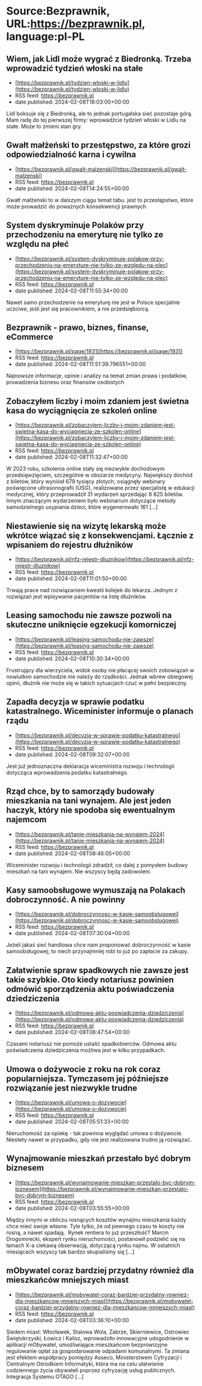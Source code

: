 # Source:Bezprawnik, URL:https://bezprawnik.pl, language:pl-PL

## Wiem, jak Lidl może wygrać z Biedronką. Trzeba wprowadzić tydzień włoski na stałe
 - [https://bezprawnik.pl/tydzien-wloski-w-lidlu](https://bezprawnik.pl/tydzien-wloski-w-lidlu)
 - RSS feed: https://bezprawnik.pl
 - date published: 2024-02-08T18:03:00+00:00

Lidl boksuje się z Biedronką, ale to jednak portugalska sieć pozostaje górą. Mam radę do tej pierwszej firmy: wprowadźcie tydzień włoski w Lidlu na stałe. Może to zmieni stan gry.

## Gwałt małżeński to przestępstwo, za które grozi odpowiedzialność karna i cywilna
 - [https://bezprawnik.pl/gwalt-malzenski](https://bezprawnik.pl/gwalt-malzenski)
 - RSS feed: https://bezprawnik.pl
 - date published: 2024-02-08T14:24:55+00:00

Gwałt małżeński to w dalszym ciągu temat tabu. jest to przestępstwo, które może prowadzić do poważnych konsekwencji prawnych

## System dyskryminuje Polaków przy przechodzeniu na emeryturę nie tylko ze względu na płeć
 - [https://bezprawnik.pl/system-dyskryminuje-polakow-przy-przechodzeniu-na-emeryture-nie-tylko-ze-wzgledu-na-plec](https://bezprawnik.pl/system-dyskryminuje-polakow-przy-przechodzeniu-na-emeryture-nie-tylko-ze-wzgledu-na-plec)
 - RSS feed: https://bezprawnik.pl
 - date published: 2024-02-08T11:55:34+00:00

Nawet samo przechodzenie na emeryturę nie jest w Polsce specjalnie uczciwe, jeśli jest się pracownikiem, a nie przedsiębiorcą.

## Bezprawnik - prawo, biznes, finanse, eCommerce
 - [https://bezprawnik.pl/page/1931](https://bezprawnik.pl/page/1931)
 - RSS feed: https://bezprawnik.pl
 - date published: 2024-02-08T11:51:39.796551+00:00

Najnowsze informacje, opinie i analizy na temat zmian prawa i podatków, prowadzenia biznesu oraz finansów osobistych

## Zobaczyłem liczby i moim zdaniem jest świetna kasa do wyciągnięcia ze szkoleń online
 - [https://bezprawnik.pl/zobaczylem-liczby-i-moim-zdaniem-jest-swietna-kasa-do-wyciagniecia-ze-szkolen-online](https://bezprawnik.pl/zobaczylem-liczby-i-moim-zdaniem-jest-swietna-kasa-do-wyciagniecia-ze-szkolen-online)
 - RSS feed: https://bezprawnik.pl
 - date published: 2024-02-08T11:32:47+00:00

W 2023 roku, szkolenia online stały się niezwykle dochodowym przedsięwzięciem, szczególnie w obszarze medycyny. Największy dochód z biletów, który wyniósł 679 tysięcy złotych, osiągnęły webinary poświęcone ultrasonografii (USG), realizowane przez specjalistę w edukacji medycznej, który przeprowadził 31 wydarzeń sprzedając 6 825 biletów. Innym znaczącym wydarzeniem było webinarium dotyczące metody samodzielnego usypiania dzieci, które wygenerowało 161 […]

## Niestawienie się na wizytę lekarską może wkrótce wiązać się z konsekwencjami. Łącznie z wpisaniem do rejestru dłużników
 - [https://bezprawnik.pl/nfz-rejestr-dluznikow](https://bezprawnik.pl/nfz-rejestr-dluznikow)
 - RSS feed: https://bezprawnik.pl
 - date published: 2024-02-08T11:01:50+00:00

Trwają prace nad rozwiązaniem kwestii kolejek do lekarza. Jednym z rozwiązań jest wpisywanie pacjentów na listę dłużników.

## Leasing samochodu nie zawsze pozwoli na skuteczne uniknięcie egzekucji komorniczej
 - [https://bezprawnik.pl/leasing-samochodu-nie-zawsze](https://bezprawnik.pl/leasing-samochodu-nie-zawsze)
 - RSS feed: https://bezprawnik.pl
 - date published: 2024-02-08T10:30:34+00:00

Frustrujący dla wierzyciela, widok osoby nie płacącej swoich zobowiązań w nowiutkim samochodzie nie należy do rzadkości. Jednak wbrew obiegowej opinii, dłużnik nie może się w takich sytuacjach czuć w pełni bezpieczny.

## Zapadła decyzja w sprawie podatku katastralnego. Wiceminister informuje o planach rządu
 - [https://bezprawnik.pl/decyzja-w-sprawie-podatku-katastralnego](https://bezprawnik.pl/decyzja-w-sprawie-podatku-katastralnego)
 - RSS feed: https://bezprawnik.pl
 - date published: 2024-02-08T09:32:07+00:00

Jest już jednoznaczna deklaracja wiceministra rozwoju i technologii dotycząca wprowadzenia podatku katastralnego.

## Rząd chce, by to samorządy budowały mieszkania na tani wynajem. Ale jest jeden haczyk, który nie spodoba się ewentualnym najemcom
 - [https://bezprawnik.pl/tanie-mieszkania-na-wynajem-2024](https://bezprawnik.pl/tanie-mieszkania-na-wynajem-2024)
 - RSS feed: https://bezprawnik.pl
 - date published: 2024-02-08T08:46:05+00:00

Wiceminister rozwoju i technologii zdradził, co dalej z pomysłem budowy mieszkań na tani wynajem. Nie wszyscy będą zadowoleni.

## Kasy samoobsługowe wymuszają na Polakach dobroczynność. A nie powinny
 - [https://bezprawnik.pl/dobroczynnosc-w-kasie-samoobslugowej](https://bezprawnik.pl/dobroczynnosc-w-kasie-samoobslugowej)
 - RSS feed: https://bezprawnik.pl
 - date published: 2024-02-08T07:30:04+00:00

Jeżeli jakaś sieć handlowa chce nam proponować dobroczynność w kasie samoobsługowej, to niech przynajmniej robi to już po zapłacie za zakupy.

## Załatwienie spraw spadkowych nie zawsze jest takie szybkie. Oto kiedy notariusz powinien odmówić sporządzenia aktu poświadczenia dziedziczenia
 - [https://bezprawnik.pl/odmowa-aktu-poswiadczenia-dziedziczenia](https://bezprawnik.pl/odmowa-aktu-poswiadczenia-dziedziczenia)
 - RSS feed: https://bezprawnik.pl
 - date published: 2024-02-08T06:47:54+00:00

Czasami notariusz nie pomoże ustalić spadkobierców. Odmowa aktu poświadczenia dziedziczenia możliwa jest w kilku przypadkach.

## Umowa o dożywocie z roku na rok coraz popularniejsza. Tymczasem jej późniejsze rozwiązanie jest niezwykle trudne
 - [https://bezprawnik.pl/umowa-o-dozywocie](https://bezprawnik.pl/umowa-o-dozywocie)
 - RSS feed: https://bezprawnik.pl
 - date published: 2024-02-08T05:51:33+00:00

Nieruchomość za opiekę - tak powinna wyglądać umowa o dożywocie. Niestety nawet w przypadku, gdy nie jest realizowana trudno ją rozwiązać.

## Wynajmowanie mieszkań przestało być dobrym biznesem
 - [https://bezprawnik.pl/wynajmowanie-mieszkan-przestalo-byc-dobrym-biznesem](https://bezprawnik.pl/wynajmowanie-mieszkan-przestalo-byc-dobrym-biznesem)
 - RSS feed: https://bezprawnik.pl
 - date published: 2024-02-08T03:55:55+00:00

Między innymi w obliczu rosnących kosztów wynajmu mieszkania każdy chce mieć swoje własne. Tyle tylko, że od pewnego czasu te koszty nie rosną, a nawet spadają.  Rynek rentiera to już przeszłość? Marcin Drogomirecki, ekspert rynku nieruchomości, postanowił podzielić się na łamach X-a ciekawą obserwacją, dotyczącą rynku najmu. W ostatnich miesiącach wszyscy tak bardzo skupialiśmy się […]

## mObywatel coraz bardziej przydatny również dla mieszkańców mniejszych miast
 - [https://bezprawnik.pl/mobywatel-coraz-bardziej-przydatny-rowniez-dla-mieszkancow-mniejszych-miast](https://bezprawnik.pl/mobywatel-coraz-bardziej-przydatny-rowniez-dla-mieszkancow-mniejszych-miast)
 - RSS feed: https://bezprawnik.pl
 - date published: 2024-02-08T03:36:10+00:00

Siedem miast: Włocławek, Stalowa Wola, Zabrze, Skierniewice, Ostrowiec Świętokrzyski, Łowicz i Kalisz, wprowadziło innowacyjne udogodnienie w aplikacji mObywatel, umożliwiające mieszkańcom bezprowizyjne regulowanie opłat za gospodarowanie odpadami komunalnymi. Ta zmiana jest efektem współpracy pomiędzy Asseco, Ministerstwem Cyfryzacji i Centralnym Ośrodkiem Informatyki, która ma na celu ułatwienie codziennego życia obywateli poprzez cyfryzację usług publicznych. Integracja Systemu OTAGO […]

